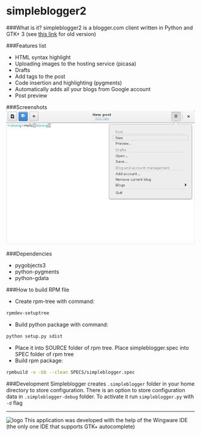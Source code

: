 simpleblogger2
=============
###What is it?
simpleblogger2 is a blogger.com client written in Python and GTK+ 3 (see [this link](http://sourceforge.net/projects/simpleblogger/) for old version)

###Features list
* HTML syntax highlight
* Uploading images to the hosting service (picasa)
* Drafts
* Add tags to the post
* Code insertion and highlighting (pygments)
* Automatically adds all your blogs from Google account
* Post preview

###Screenshots
![ScreenShot](https://raw.githubusercontent.com/e-shulitsky/simpleblogger/master/screenshots/simpleblogger2.png)

###Dependencies
* pygobjects3
* python-pygments
* python-gdata

###How to build RPM file
* Create rpm-tree with command:
```bash
rpmdev-setuptree
```
* Build python package with command:
```bash
python setup.py sdist
```
* Place it into SOURCE folder of rpm tree. Place simpleblogger.spec into SPEC folder of rpm tree
* Build rpm package:
```bash
rpmbuild -v -bb --clean SPECS/simpleblogger.spec
```

###Development
Simpleblogger creates `.simpleblogger` folder in your home directory to store configuration.
There is an option to store configuration data in `.simpleblogger-debug` folder. To activate
it run `simpleblogger.py` with `-d` flag

***
![logo](http://www.wingware.com/images/wingware-logo-107x34.png)
This application was developed with the help of the Wingware IDE (the only one IDE that supports GTK+ autocomplete)
